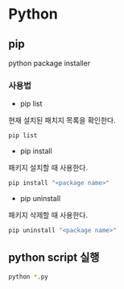 # Python

## pip

python package installer

### 사용법

* pip list

현재 설치된 패치지 목록을 확인한다.

```bash
pip list
```

* pip install

패키지 설치할 때 사용한다.

```bash
pip install "<package name>"
```

* pip uninstall

패키지 삭제할 때 사용한다.

```bash
pip uninstall "<package name>"
```

## python script 실행

```bash
python *.py
```

